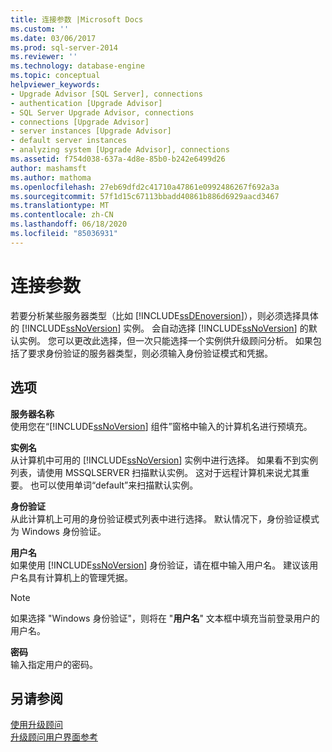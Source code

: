 ```yaml
---
title: 连接参数 |Microsoft Docs
ms.custom: ''
ms.date: 03/06/2017
ms.prod: sql-server-2014
ms.reviewer: ''
ms.technology: database-engine
ms.topic: conceptual
helpviewer_keywords:
- Upgrade Advisor [SQL Server], connections
- authentication [Upgrade Advisor]
- SQL Server Upgrade Advisor, connections
- connections [Upgrade Advisor]
- server instances [Upgrade Advisor]
- default server instances
- analyzing system [Upgrade Advisor], connections
ms.assetid: f754d038-637a-4d8e-85b0-b242e6499d26
author: mashamsft
ms.author: mathoma
ms.openlocfilehash: 27eb69dfd2c41710a47861e0992486267f692a3a
ms.sourcegitcommit: 57f1d15c67113bbadd40861b886d6929aacd3467
ms.translationtype: MT
ms.contentlocale: zh-CN
ms.lasthandoff: 06/18/2020
ms.locfileid: "85036931"
---
```

# <a name="connection-parameters"></a>连接参数
  若要分析某些服务器类型（比如 [!INCLUDE[ssDEnoversion](../../includes/ssdenoversion-md.md)]），则必须选择具体的 [!INCLUDE[ssNoVersion](../../includes/ssnoversion-md.md)] 实例。 会自动选择 [!INCLUDE[ssNoVersion](../../includes/ssnoversion-md.md)] 的默认实例。 您可以更改此选择，但一次只能选择一个实例供升级顾问分析。 如果包括了要求身份验证的服务器类型，则必须输入身份验证模式和凭据。  
  
## <a name="options"></a>选项  
 **服务器名称**  
 使用您在“[!INCLUDE[ssNoVersion](../../includes/ssnoversion-md.md)] 组件”窗格中输入的计算机名进行预填充。  
  
 **实例名**  
 从计算机中可用的 [!INCLUDE[ssNoVersion](../../includes/ssnoversion-md.md)] 实例中进行选择。 如果看不到实例列表，请使用 MSSQLSERVER 扫描默认实例。 这对于远程计算机来说尤其重要。 也可以使用单词“default”来扫描默认实例。  
  
 **身份验证**  
 从此计算机上可用的身份验证模式列表中进行选择。 默认情况下，身份验证模式为 Windows 身份验证。  
  
 **用户名**  
 如果使用 [!INCLUDE[ssNoVersion](../../includes/ssnoversion-md.md)] 身份验证，请在框中输入用户名。 建议该用户名具有计算机上的管理凭据。  
  
> [!NOTE]  
>  如果选择 "Windows 身份验证"，则将在 "**用户名**" 文本框中填充当前登录用户的用户名。  
  
 **密码**  
 输入指定用户的密码。  
  
## <a name="see-also"></a>另请参阅  
 [使用升级顾问](../../../2014/sql-server/install/working-with-upgrade-advisor.md)   
 [升级顾问用户界面参考](../../../2014/sql-server/install/upgrade-advisor-user-interface-reference.md)  
  
  
